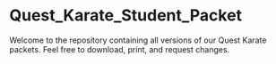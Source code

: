 # Quest_Karate_Student_Packet
Welcome to the repository containing all versions of our Quest Karate packets. Feel free to download, print, and request changes.
